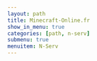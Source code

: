 ```yaml
---
layout: path
title: Minecraft-Online.fr
show_in_menu: true
categories: [path, n-serv]
submenu: true
menuitem: N-Serv
---
```


